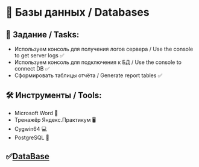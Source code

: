 # :floppy_disk: Базы данных / Databases

## :bookmark_tabs: Задание / Tasks:
- Используем консоль для получения логов сервера / Use the console to get server logs :white_check_mark: 
- Используем консоль для подключения к БД / Use the console to connect DB :white_check_mark:
- Сформировать таблицы отчёта / Generate report tables :white_check_mark:

## :hammer_and_wrench: Инструменты / Tools:
- Microsoft Word :briefcase:
- Тренажёр Яндекс.Практикум :desktop_computer:
- Cygwin64 :computer:
- PostgreSQL :closed_lock_with_key:
## :white_check_mark:[DataBase](https://docs.google.com/document/d/1NHM6kPhsMsn9yj7Kf5TjyFWMlS1m35cS_fEjN0rgQn0/edit?tab=t.0)
